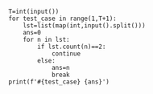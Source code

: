     T=int(input())
    for test_case in range(1,T+1):
        lst=list(map(int,input().split()))
        ans=0
        for n in lst:
            if lst.count(n)==2:
                continue    
            else:
                ans=n
                break
    print(f'#{test_case} {ans}')